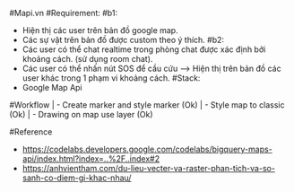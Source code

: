 #Mapi.vn
#Requirement:
#b1:
- Hiện thị các user trên bản đồ google map.
- Các sự vật trên bản đồ được custom theo ý thích.
#b2:
- Các user có thể chat realtime trong phòng chat được xác định bởi khoảng cách. (sử dụng room chat).
- Các user có thể nhấn nút SOS để cầu cứu --> Hiện thị trên bản đồ các user khác trong 1 phạm vi khoảng cách.
#Stack:
- Google Map Api

#Workflow
| - Create marker and style marker (Ok)
| - Style map to classic (Ok)
| - Drawing on map use layer (Ok)


#Reference
- https://codelabs.developers.google.com/codelabs/bigquery-maps-api/index.html?index=..%2F..index#2
- https://anhvientham.com/du-lieu-vecter-va-raster-phan-tich-va-so-sanh-co-diem-gi-khac-nhau/
